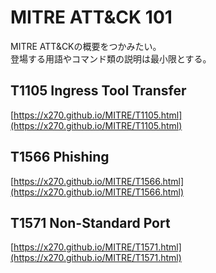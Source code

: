 # MITRE ATT&CK 101

MITRE ATT&CKの概要をつかみたい。  
登場する用語やコマンド類の説明は最小限とする。  

## T1105 Ingress Tool Transfer
[https://x270.github.io/MITRE/T1105.html](https://x270.github.io/MITRE/T1105.html)

## T1566 Phishing
[https://x270.github.io/MITRE/T1566.html](https://x270.github.io/MITRE/T1566.html)

## T1571 Non-Standard Port
[https://x270.github.io/MITRE/T1571.html](https://x270.github.io/MITRE/T1571.html)

